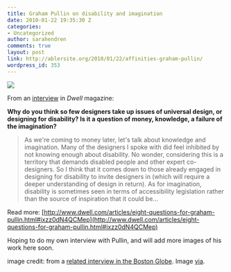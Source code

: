 ```yaml
---
title: Graham Pullin on disability and imagination
date: 2010-01-22 19:35:30 Z
categories:
- Uncategorized
author: sarahendren
comments: true
layout: post
link: http://ablersite.org/2010/01/22/affinities-graham-pullin/
wordpress_id: 353
---
```


[![](http://ablersite.files.wordpress.com/2010/01/pullin_book_interior.jpg)](http://ablersite.files.wordpress.com/2010/01/pullin_book_interior.jpg)

From an [interview](http://www.dwell.com/articles/eight-questions-for-graham-pullin.html) in _Dwell_ magazine:

**Why do you think so few designers take up issues of universal design, or designing for disability? Is it a question of money, knowledge, a failure of the imagination?**


<blockquote>As we're coming to money later, let's talk about knowledge and imagination. Many of the designers I spoke with did feel inhibited by not knowing enough about disability. No wonder, considering this is a territory that demands disabled people and other expert co-designers. So I think that it comes down to those already engaged in designing for disability to invite designers in (which will require a deeper understanding of design in return). As for imagination, disability is sometimes seen in terms of accessibility legislation rather than the source of inspiration that it could be...</blockquote>


Read more: [http://www.dwell.com/articles/eight-questions-for-graham-pullin.html#ixzz0dN4QCMep](http://www.dwell.com/articles/eight-questions-for-graham-pullin.html#ixzz0dN4QCMep)

Hoping to do my own interview with Pullin, and will add more images of his work here soon.

image credit: from a [related interview in the Boston Globe](http://www.boston.com/bostonglobe/ideas/articles/2009/03/15/a_talk_with_graham_pullin/). Image [via](http://www.core77.com/blog/book_reviews/book_review_design_meets_disability_by_graham_pullin_15597.asp).
